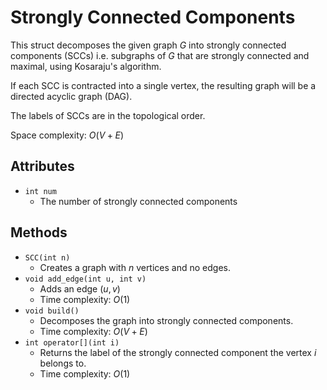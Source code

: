 # Strongly Connected Components

This struct decomposes the given graph $G$ into strongly connected components (SCCs) i.e. subgraphs of $G$ that are strongly connected and maximal, using Kosaraju's algorithm.

If each SCC is contracted into a single vertex, the resulting graph will be a directed acyclic graph (DAG).

The labels of SCCs are in the topological order.

Space complexity: $O(V + E)$

## Attributes

- `int num`
    - The number of strongly connected components

## Methods

- `SCC(int n)`
    - Creates a graph with $n$ vertices and no edges.
- `void add_edge(int u, int v)`
    - Adds an edge $(u, v)$
    - Time complexity: $O(1)$
- `void build()`
    - Decomposes the graph into strongly connected components.
    - Time complexity: $O(V + E)$
- `int operator[](int i)`
    - Returns the label of the strongly connected component the vertex $i$ belongs to.
    - Time complexity: $O(1)$